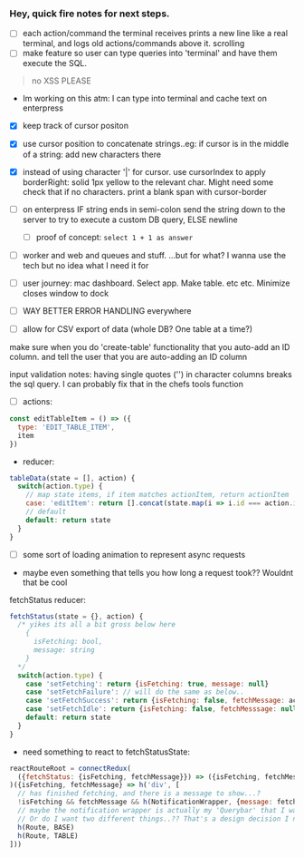 ### Hey, quick fire notes for next steps.

- [ ] each action/command the terminal receives prints a new line like a real terminal, and logs old actions/commands above it. scrolling
- [ ] make feature so user can type queries into 'terminal' and have them execute the SQL.
 > no XSS PLEASE
  - Im working on this atm: I can type into terminal and cache text on enterpress
  - [x] keep track of cursor positon
  - [x] use cursor position to concatenate strings..eg: if cursor is in the middle of a string: add new characters there
  - [x] instead of using character '|' for cursor. use cursorIndex to apply borderRight: solid 1px yellow to the relevant char. Might need some check that if no characters. print a blank span with cursor-border
  - [ ] on enterpress IF string ends in semi-colon send the string down to the server to try to execute a custom DB query, ELSE newline
    - [ ] proof of concept: `select 1 + 1 as answer`

- [ ] worker and web and queues and stuff. ...but for what? I wanna use the tech but no idea what I need it for

- [ ] user journey: mac dashboard. Select app. Make table. etc etc. Minimize closes window to dock

- [ ] WAY BETTER ERROR HANDLING everywhere

- [ ] allow for CSV export of data (whole DB? One table at a time?)

make sure when you do 'create-table' functionality that you auto-add an ID column.
and tell the user that you are auto-adding an ID column

input validation notes: having single quotes ('') in character columns breaks the sql query. I can probably fix that in the chefs tools function

- [ ] actions:
```js
const editTableItem = () => ({
  type: 'EDIT_TABLE_ITEM',
  item
})
```
- reducer:
```js
tableData(state = [], action) {
  switch(action.type) {
    // map state items, if item matches actionItem, return actionItem
    case: 'editItem': return [].concat(state.map(i => i.id === action.item.id ? action.item : i))
    // default
    default: return state
  }
}
```


- [ ] some sort of loading animation to represent async requests
- maybe even something that tells you how long a request took?? Wouldnt that be cool

fetchStatus reducer:
```js
fetchStatus(state = {}, action) {
  /* yikes its all a bit gross below here
    {
      isFetching: bool,
      message: string
    }
  */
  switch(action.type) {
    case 'setFetching': return {isFetching: true, message: null}
    case 'setFetchFailure': // will do the same as below..
    case 'setFetchSuccess': return {isFetching: false, fetchMessage: action.message}
    case 'setFetchIdle': return {isFetching: false, fetchMesssage: null}
    default: return state
  }
}
```
- need something to react to fetchStatusState: 
```js
reactRouteRoot = connectRedux(
  ({fetchStatus: {isFetching, fetchMessage}}) => ({isFetching, fetchMessage})
)({isFetching, fetchMessage} => h('div', [
  // has finished fetching, and there is a message to show...?
  !isFetching && fetchMessage && h(NotificationWrapper, {message: fetchMessage})
  // maybe the notification wrapper is actually my 'Querybar' that I wanted
  // Or do I want two different things..?? That's a design decision I need to make
  h(Route, BASE)
  h(Route, TABLE)
]))
```